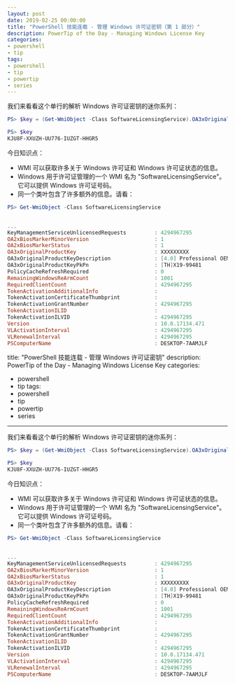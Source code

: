 ```yaml
---
layout: post
date: 2019-02-25 00:00:00
title: "PowerShell 技能连载 - 管理 Windows 许可证密钥（第 1 部分）"
description: PowerTip of the Day - Managing Windows License Key
categories:
- powershell
- tip
tags:
- powershell
- tip
- powertip
- series
---
```

我们来看看这个单行的解析 Windows 许可证密钥的迷你系列：

```powershell
PS> $key = (Get-WmiObject -Class SoftwareLicensingService).OA3xOriginalProductKey

PS> $key
KJU8F-XXUZH-UU776-IUZGT-HHGR5
```

今日知识点：

* WMI 可以获取许多关于 Windows 许可证和 Windows 许可证状态的信息。
* Windows 用于许可证管理的一个 WMI 名为 "SoftwareLicensingService"。它可以提供 Windows 许可证号码。
* 同一个类叶包含了许多额外的信息。请看：

```powershell
PS> Get-WmiObject -Class SoftwareLicensingService


...
KeyManagementServiceUnlicensedRequests         : 4294967295
OA2xBiosMarkerMinorVersion                     : 1
OA2xBiosMarkerStatus                           : 1
OA3xOriginalProductKey                         : XXXXXXXXX
OA3xOriginalProductKeyDescription              : [4.0] Professional OEM:DM
OA3xOriginalProductKeyPkPn                     : [TH]X19-99481
PolicyCacheRefreshRequired                     : 0
RemainingWindowsReArmCount                     : 1001
RequiredClientCount                            : 4294967295
TokenActivationAdditionalInfo                  :
TokenActivationCertificateThumbprint           :
TokenActivationGrantNumber                     : 4294967295
TokenActivationILID                            :
TokenActivationILVID                           : 4294967295
Version                                        : 10.0.17134.471
VLActivationInterval                           : 4294967295
VLRenewalInterval                              : 4294967295
PSComputerName                                 : DESKTOP-7AAMJLF
```

<!--本文国际来源：[Managing Windows License Key](https://community.idera.com/database-tools/powershell/powertips/b/tips/posts/managing-windows-license-key)-->
title: "PowerShell 技能连载 - 管理 Windows 许可证密钥"
description: PowerTip of the Day - Managing Windows License Key
categories:
- powershell
- tip
tags:
- powershell
- tip
- powertip
- series
---
我们来看看这个单行的解析 Windows 许可证密钥的迷你系列：

```powershell
PS> $key = (Get-WmiObject -Class SoftwareLicensingService).OA3xOriginalProductKey

PS> $key
KJU8F-XXUZH-UU776-IUZGT-HHGR5
```

今日知识点：

* WMI 可以获取许多关于 Windows 许可证和 Windows 许可证状态的信息。
* Windows 用于许可证管理的一个 WMI 名为 "SoftwareLicensingService"。它可以提供 Windows 许可证号码。
* 同一个类叶包含了许多额外的信息。请看：

```powershell
PS> Get-WmiObject -Class SoftwareLicensingService


...
KeyManagementServiceUnlicensedRequests         : 4294967295
OA2xBiosMarkerMinorVersion                     : 1
OA2xBiosMarkerStatus                           : 1
OA3xOriginalProductKey                         : XXXXXXXXX
OA3xOriginalProductKeyDescription              : [4.0] Professional OEM:DM
OA3xOriginalProductKeyPkPn                     : [TH]X19-99481
PolicyCacheRefreshRequired                     : 0
RemainingWindowsReArmCount                     : 1001
RequiredClientCount                            : 4294967295
TokenActivationAdditionalInfo                  :
TokenActivationCertificateThumbprint           :
TokenActivationGrantNumber                     : 4294967295
TokenActivationILID                            :
TokenActivationILVID                           : 4294967295
Version                                        : 10.0.17134.471
VLActivationInterval                           : 4294967295
VLRenewalInterval                              : 4294967295
PSComputerName                                 : DESKTOP-7AAMJLF
```

<!--本文国际来源：[Managing Windows License Key](https://community.idera.com/database-tools/powershell/powertips/b/tips/posts/managing-windows-license-key)-->
